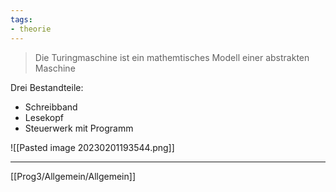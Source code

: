 ```yaml
---
tags:
- theorie
---
```


>Die Turingmaschine ist ein mathemtisches Modell einer abstrakten Maschine

Drei Bestandteile:
- Schreibband
- Lesekopf
- Steuerwerk mit Programm

![[Pasted image 20230201193544.png]]

---
[[Prog3/Allgemein/Allgemein]]